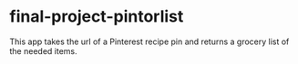 # final-project-pintorlist
This app takes the url of a Pinterest recipe pin and returns a grocery list of the needed items.
